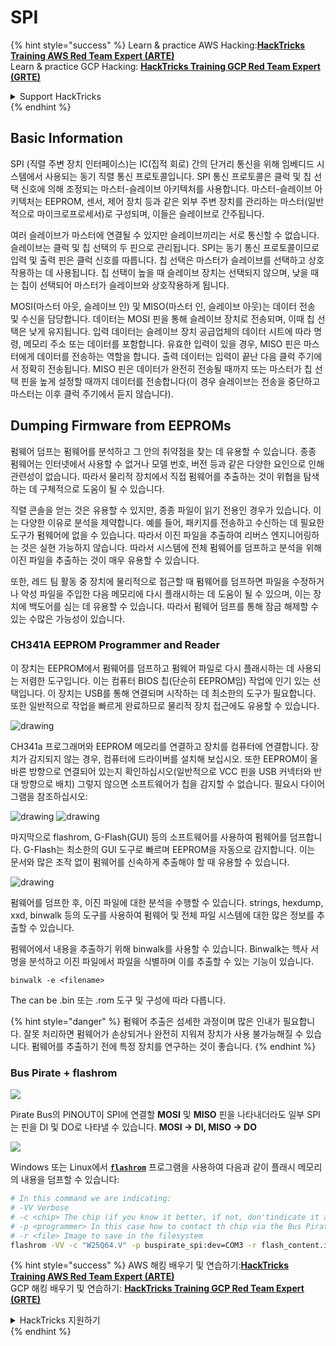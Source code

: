 # SPI

{% hint style="success" %}
Learn & practice AWS Hacking:<img src="/.gitbook/assets/arte.png" alt="" data-size="line">[**HackTricks Training AWS Red Team Expert (ARTE)**](https://training.hacktricks.xyz/courses/arte)<img src="/.gitbook/assets/arte.png" alt="" data-size="line">\
Learn & practice GCP Hacking: <img src="/.gitbook/assets/grte.png" alt="" data-size="line">[**HackTricks Training GCP Red Team Expert (GRTE)**<img src="/.gitbook/assets/grte.png" alt="" data-size="line">](https://training.hacktricks.xyz/courses/grte)

<details>

<summary>Support HackTricks</summary>

* Check the [**subscription plans**](https://github.com/sponsors/carlospolop)!
* **Join the** 💬 [**Discord group**](https://discord.gg/hRep4RUj7f) or the [**telegram group**](https://t.me/peass) or **follow** us on **Twitter** 🐦 [**@hacktricks\_live**](https://twitter.com/hacktricks\_live)**.**
* **Share hacking tricks by submitting PRs to the** [**HackTricks**](https://github.com/carlospolop/hacktricks) and [**HackTricks Cloud**](https://github.com/carlospolop/hacktricks-cloud) github repos.

</details>
{% endhint %}

## Basic Information

SPI (직렬 주변 장치 인터페이스)는 IC(집적 회로) 간의 단거리 통신을 위해 임베디드 시스템에서 사용되는 동기 직렬 통신 프로토콜입니다. SPI 통신 프로토콜은 클럭 및 칩 선택 신호에 의해 조정되는 마스터-슬레이브 아키텍처를 사용합니다. 마스터-슬레이브 아키텍처는 EEPROM, 센서, 제어 장치 등과 같은 외부 주변 장치를 관리하는 마스터(일반적으로 마이크로프로세서)로 구성되며, 이들은 슬레이브로 간주됩니다.

여러 슬레이브가 마스터에 연결될 수 있지만 슬레이브끼리는 서로 통신할 수 없습니다. 슬레이브는 클럭 및 칩 선택의 두 핀으로 관리됩니다. SPI는 동기 통신 프로토콜이므로 입력 및 출력 핀은 클럭 신호를 따릅니다. 칩 선택은 마스터가 슬레이브를 선택하고 상호작용하는 데 사용됩니다. 칩 선택이 높을 때 슬레이브 장치는 선택되지 않으며, 낮을 때는 칩이 선택되어 마스터가 슬레이브와 상호작용하게 됩니다.

MOSI(마스터 아웃, 슬레이브 인) 및 MISO(마스터 인, 슬레이브 아웃)는 데이터 전송 및 수신을 담당합니다. 데이터는 MOSI 핀을 통해 슬레이브 장치로 전송되며, 이때 칩 선택은 낮게 유지됩니다. 입력 데이터는 슬레이브 장치 공급업체의 데이터 시트에 따라 명령, 메모리 주소 또는 데이터를 포함합니다. 유효한 입력이 있을 경우, MISO 핀은 마스터에게 데이터를 전송하는 역할을 합니다. 출력 데이터는 입력이 끝난 다음 클럭 주기에서 정확히 전송됩니다. MISO 핀은 데이터가 완전히 전송될 때까지 또는 마스터가 칩 선택 핀을 높게 설정할 때까지 데이터를 전송합니다(이 경우 슬레이브는 전송을 중단하고 마스터는 이후 클럭 주기에서 듣지 않습니다).

## Dumping Firmware from EEPROMs

펌웨어 덤프는 펌웨어를 분석하고 그 안의 취약점을 찾는 데 유용할 수 있습니다. 종종 펌웨어는 인터넷에서 사용할 수 없거나 모델 번호, 버전 등과 같은 다양한 요인으로 인해 관련성이 없습니다. 따라서 물리적 장치에서 직접 펌웨어를 추출하는 것이 위협을 탐색하는 데 구체적으로 도움이 될 수 있습니다.

직렬 콘솔을 얻는 것은 유용할 수 있지만, 종종 파일이 읽기 전용인 경우가 있습니다. 이는 다양한 이유로 분석을 제약합니다. 예를 들어, 패키지를 전송하고 수신하는 데 필요한 도구가 펌웨어에 없을 수 있습니다. 따라서 이진 파일을 추출하여 리버스 엔지니어링하는 것은 실현 가능하지 않습니다. 따라서 시스템에 전체 펌웨어를 덤프하고 분석을 위해 이진 파일을 추출하는 것이 매우 유용할 수 있습니다.

또한, 레드 팀 활동 중 장치에 물리적으로 접근할 때 펌웨어를 덤프하면 파일을 수정하거나 악성 파일을 주입한 다음 메모리에 다시 플래시하는 데 도움이 될 수 있으며, 이는 장치에 백도어를 심는 데 유용할 수 있습니다. 따라서 펌웨어 덤프를 통해 잠금 해제할 수 있는 수많은 가능성이 있습니다.

### CH341A EEPROM Programmer and Reader

이 장치는 EEPROM에서 펌웨어를 덤프하고 펌웨어 파일로 다시 플래시하는 데 사용되는 저렴한 도구입니다. 이는 컴퓨터 BIOS 칩(단순히 EEPROM임) 작업에 인기 있는 선택입니다. 이 장치는 USB를 통해 연결되며 시작하는 데 최소한의 도구가 필요합니다. 또한 일반적으로 작업을 빠르게 완료하므로 물리적 장치 접근에도 유용할 수 있습니다.

![drawing](../../.gitbook/assets/board\_image\_ch341a.jpg)

CH341a 프로그래머와 EEPROM 메모리를 연결하고 장치를 컴퓨터에 연결합니다. 장치가 감지되지 않는 경우, 컴퓨터에 드라이버를 설치해 보십시오. 또한 EEPROM이 올바른 방향으로 연결되어 있는지 확인하십시오(일반적으로 VCC 핀을 USB 커넥터와 반대 방향으로 배치) 그렇지 않으면 소프트웨어가 칩을 감지할 수 없습니다. 필요시 다이어그램을 참조하십시오:

![drawing](../../.gitbook/assets/connect\_wires\_ch341a.jpg) ![drawing](../../.gitbook/assets/eeprom\_plugged\_ch341a.jpg)

마지막으로 flashrom, G-Flash(GUI) 등의 소프트웨어를 사용하여 펌웨어를 덤프합니다. G-Flash는 최소한의 GUI 도구로 빠르며 EEPROM을 자동으로 감지합니다. 이는 문서와 많은 조작 없이 펌웨어를 신속하게 추출해야 할 때 유용할 수 있습니다.

![drawing](../../.gitbook/assets/connected\_status\_ch341a.jpg)

펌웨어를 덤프한 후, 이진 파일에 대한 분석을 수행할 수 있습니다. strings, hexdump, xxd, binwalk 등의 도구를 사용하여 펌웨어 및 전체 파일 시스템에 대한 많은 정보를 추출할 수 있습니다.

펌웨어에서 내용을 추출하기 위해 binwalk를 사용할 수 있습니다. Binwalk는 헥사 서명을 분석하고 이진 파일에서 파일을 식별하며 이를 추출할 수 있는 기능이 있습니다.
```
binwalk -e <filename>
```
The can be .bin 또는 .rom 도구 및 구성에 따라 다릅니다.

{% hint style="danger" %}
펌웨어 추출은 섬세한 과정이며 많은 인내가 필요합니다. 잘못 처리하면 펌웨어가 손상되거나 완전히 지워져 장치가 사용 불가능해질 수 있습니다. 펌웨어를 추출하기 전에 특정 장치를 연구하는 것이 좋습니다.
{% endhint %}

### Bus Pirate + flashrom

![](<../../.gitbook/assets/image (910).png>)

Pirate Bus의 PINOUT이 SPI에 연결할 **MOSI** 및 **MISO** 핀을 나타내더라도 일부 SPI는 핀을 DI 및 DO로 나타낼 수 있습니다. **MOSI -> DI, MISO -> DO**

![](<../../.gitbook/assets/image (360).png>)

Windows 또는 Linux에서 [**`flashrom`**](https://www.flashrom.org/Flashrom) 프로그램을 사용하여 다음과 같이 플래시 메모리의 내용을 덤프할 수 있습니다:
```bash
# In this command we are indicating:
# -VV Verbose
# -c <chip> The chip (if you know it better, if not, don'tindicate it and the program might be able to find it)
# -p <programmer> In this case how to contact th chip via the Bus Pirate
# -r <file> Image to save in the filesystem
flashrom -VV -c "W25Q64.V" -p buspirate_spi:dev=COM3 -r flash_content.img
```
{% hint style="success" %}
AWS 해킹 배우기 및 연습하기:<img src="/.gitbook/assets/arte.png" alt="" data-size="line">[**HackTricks Training AWS Red Team Expert (ARTE)**](https://training.hacktricks.xyz/courses/arte)<img src="/.gitbook/assets/arte.png" alt="" data-size="line">\
GCP 해킹 배우기 및 연습하기: <img src="/.gitbook/assets/grte.png" alt="" data-size="line">[**HackTricks Training GCP Red Team Expert (GRTE)**<img src="/.gitbook/assets/grte.png" alt="" data-size="line">](https://training.hacktricks.xyz/courses/grte)

<details>

<summary>HackTricks 지원하기</summary>

* [**구독 계획**](https://github.com/sponsors/carlospolop) 확인하기!
* **💬 [**Discord 그룹**](https://discord.gg/hRep4RUj7f) 또는 [**텔레그램 그룹**](https://t.me/peass)에 참여하거나 **Twitter** 🐦 [**@hacktricks\_live**](https://twitter.com/hacktricks\_live)**를 팔로우하세요.**
* **[**HackTricks**](https://github.com/carlospolop/hacktricks) 및 [**HackTricks Cloud**](https://github.com/carlospolop/hacktricks-cloud) github 리포지토리에 PR을 제출하여 해킹 팁을 공유하세요.**

</details>
{% endhint %}

